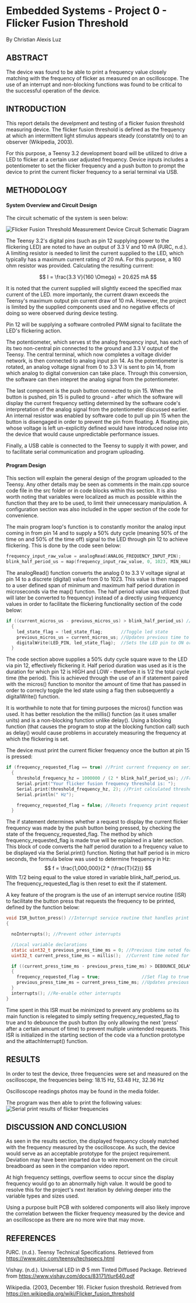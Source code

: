 # Embedded Systems - Project 0 - Flicker Fusion Threshold
By Christian Alexis Luz
## ABSTRACT
The device was found to be able to print a frequency value closely matching with the frequency of flicker as measured on an oscilloscope. The use of an interrupt and non-blocking functions was found to be critical to the successful operation of the device.
## INTRODUCTION
This report details the develpment and testing of a flicker fusion threshold measuring device. The flicker fusion threshold is defined as the frequency at which an intermittent light stimulus appears steady (constatntly on) to an observer (Wikipedia, 2003).

For this purpose, a Teensy 3.2 development board will be utilized to drive a LED to flicker at a certain user adjusted frequency. Device inputs includes a potentiometer to set the flicker frequency and a push button to prompt the device to print the current flicker frequency to a serial terminal via USB.

## METHODOLOGY

#### System Overview and Circuit Design
The circuit schematic of the system is seen below:

![Flicker Fusion Threshold Measurement Device Circuit Schematic Diagram](/media/circuit_schematic.jpg)

The Teensy 3.2's digital pins (such as pin 12 supplying power to the flickering LED) are noted to have an output of 3.3 V and 10 mA (PJRC, n.d.). A limiting resistor is needed to limit the current supplied to the LED, which typically has a maximum current rating of 20 mA. For this purpose, a 160 ohm resistor was provided. Calculating the resulting currrent:

$$
I = \frac{3.3 V}{160 \Omega} = 20.625 mA
$$

It is noted that the current supplied will slightly exceed the specified max current of the LED. more importanly, the current drawn exceeds the Teensy's maximum output pin current draw of 10 mA. However, the project is limited by the supplied components used and no negative effects of doing so were observed during device testing.

Pin 12 will be supplying a software controlled PWM signal to facilitate the LED's flickering action.

The potentiometer, which serves st the analog frequency input, has each of its two non-central pin connected to the ground and 3.3 V output of the Teensy. The central terminal, which now completes a voltage divider network, is then connected to analog input pin 14. As the potentiometer is rotated, an analog voltage signal from 0 to 3.3 V is sent to pin 14, from which analog to digital conversion can take place. Through this conversion, the software can then intepret the analog signal from the potentiometer.

The last component is the push button connected to pin 15. When the button is pushed, pin 15 is pulled to ground - after which the software will display the current frequency setting determined by the software code's interpretation of the analog signal from the potentiometer discussed earlier. An internal resistor was enabled by software code to pull up pin 15 when the button is disengaged in order to prevent the pin from floating. A floating pin, whose voltage is left un-explicitly defined would have introduced noise into the device that would cause unpredictable performance issues.

Finally, a USB cable is connected to the Teensy to supply it with power, and to facilitate serial communication and program uploading.

#### Program Design
This section will explain the general design of the program uploaded to the Teensy. Any other details may be seen as comments in the main.cpp source code file in the src folder or in code blocks within this section. It is also worth noting that variables were localized as much as possible within the function that they are to be used, to limit their unnecessary manipulation. A configuration section was also included in the upper section of the code for convenience.

The main program loop's function is to constantly monitor the analog input coming in from pin 14 and to supply a 50% duty cycle (meaning 50% of the time on and 50% of the time off) signal to the LED through pin 12 to achieve flickering. This is done by the code seen below:

```c
frequency_input_raw_value = analogRead(ANALOG_FREQUENCY_INPUT_PIN);                                     //Get raw digital value of analog input from potentiometer, 0 to 1023
blink_half_period_us = map(frequency_input_raw_value, 0, 1023, MIN_HALF_PERIOD_US, MAX_HALF_PERIOD_US); //Map raw potentiometer value to a half period duration in us
```
The analogRead() function converts the analog 0 to 3.3 V voltage signal at pin 14 to a discrete (digital) value from 0 to 1023. This value is then mapped to a user defined span of minimum and maximum half period duration in microseconds via the map() function. The half period value was utilized (but will later be converted to frequency) instead of a directly using frequency values in order to facilitate the flickering functionality section of the code below:
```c
if ((current_micros_us - previous_micros_us) > blink_half_period_us) //Code segment that handles flickering action of LED
  {
    led_state_flag = !led_state_flag;       //Toggle led state
    previous_micros_us = current_micros_us; //Updates previous time to facilitate correct flicker timing
    digitalWrite(LED_PIN, led_state_flag);  //Sets the LED pin to ON or OFF, depending on led_state_flag
  }
``` 
The code section above supplies a 50% duty cycle square wave to the LED via pin 12, effectively flickering it. Half period duration was used as it is the duration for which pin 12 is HIGH and LOW - therefore it is 1/2 the total cycle time (the period). This is achieved through the use of an if statement paired with the micros() function to monitor the amount of time that has passed in order to correcly toggle the led state using a flag then subsequently a digitalWrite() function.

It is worthwhile to note that for timing purposes the micros() function was used. It has better resolution the the millis() function (as it uses smaller units) and is a non-blocking function unlike delay(). Using a blocking function (that causes the program to stop at the blocking function call) such as delay() would cause problems in accurately measuring the frequency at which the flickering is set.

The device must print the current flicker frequency once the button at pin 15 is pressed:
```c
if (frequency_requested_flag == true) //Print current frequency on serial terminal when button is pressed
  {
    threshold_frequency_hz = 1000000 / (2 * blink_half_period_us); //Frequency is the reciprocal of twice the half period. Note 1 s = 1000000 us
    Serial.print("Your flicker fusion frequency threshold is: ");
    Serial.print(threshold_frequency_hz, 2); //Print calculated threshold frequency on serial terminal for user
    Serial.println(" Hz");

    frequency_requested_flag = false; //Resets frequency print request flag, until the next button press. Prevent blocking of the program
  }

```
The if statement determines whether a request to display the current flicker frequency was made by the push button being pressed, by checking the state of the frequency_requested_flag. The method by which frequency_requested_flag is made true will be explained in a later section.
This block of code converts the half period duration to a frequency value to be displayed via the Serial.print() function. Noting that half period is in micro seconds, the formula below was used to determine frequency in Hz:
$$
f = \frac{1,000,000}{2 * (\frac{T}{2})}
$$
With T/2 being equal to the value stored in variable blink_half_period_us. The frequency_requested_flag is then reset to exit the if statement.

A key feature of the program is the use of an interrupt service routine (ISR) to facilitate the button press that requests the frequency to be printed, defined by the function below:
```c
void ISR_button_press() //Interrupt service routine that handles print frequency request one the push button is pressed
{

  noInterrupts(); //Prevent other interrupts

  //Local variable declarations
  static uint32_t previous_press_time_ms = 0; //Previous time noted for debouncing
  uint32_t current_press_time_ms = millis();  //Current time noted for debouncing

  if ((current_press_time_ms - previous_press_time_ms) > DEBOUNCE_DELAY_MS) //Code segment that handles noting of frequency print request, with button debounce
  {
    frequency_requested_flag = true;                //Set flag to true to indicate a frequency print request at the main loop
    previous_press_time_ms = current_press_time_ms; //Updates previous time to facilitate correct debounce timing
  }
  interrupts(); //Re-enable other interrupts
}
```
Time spent in this ISR must be minimized to prevent any problems so its main function is relegated to simply setting frequency_requested_flag to true and to debounce the push button (by only allowing the next 'press' after a certain amount of time) to prevent multiple unintended requests. This ISR is initialized in the starting section of the code via a function prototype and the attachInterrupt() function.

## RESULTS
In order to test the device, three frequencies were set and measured on the oscilloscope, the frequencies being:
18.15 Hz, 53.48 Hz, 32.36 Hz

Oscilloscope readings photos may be found in the media folder.

The program was then able to print the following values:
![Serial print results of flicker frequencies](media/SerialPrintTestValues.JPG)



## DISCUSSION AND CONCLUSION
As seen in the results section, the displayed frequency closely matched with the frequency measured by the oscilloscope. As such, the device would serve as an acceptable prototype for the project requirement. Deviation may have been imparted due to wire movement on the circuit breadboard as seen in the companion video report.

At high frequency settings, overflow seems to occur since the display frequency would go to an abnormally high value. It would be good to resolve this for the project's next iteration by delving deeper into the variable types and sizes used.

Using a purpose built PCB with soldered components will also likely improve the correlation between the flicker frequency measured by the device and an oscilloscope as there are no more wire that may move.

## REFERENCES
PJRC. (n.d.). Teensy Technical Specifications. Retrieved from https://www.pjrc.com/teensy/techspecs.html

Vishay. (n.d.). Universal LED in Ø 5 mm Tinted Diffused Package. Retrieved from https://www.vishay.com/docs/83171/tlur640.pdf

Wikipedia. (2003, December 19). Flicker fusion threshold. Retrieved from https://en.wikipedia.org/wiki/Flicker_fusion_threshold
